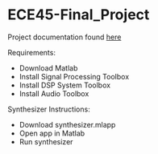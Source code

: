 # ECE45-Final_Project

Project documentation found [here](https://docs.google.com/document/d/19SdpPfG_B-yUkv83qEcd2KgSyCMhCDL9OYC8MB1Cjs0/edit?usp=sharing)<br>

Requirements:
* Download Matlab
* Install Signal Processing Toolbox
* Install DSP System Toolbox
* Install Audio Toolbox

Synthesizer Instructions:
* Download synthesizer.mlapp
* Open app in Matlab
* Run synthesizer
